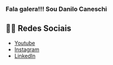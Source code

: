 ### Fala galera!!! Sou Danilo Caneschi 

<div>
  
  ## 👨‍💻 Redes Sociais

* [Youtube](https://www.youtube.com/channel/UCFIHeoKduKPsE2m1oSiK9Mg)
* [Instagram](https://www.instagram.com/danilocaneschi/)
* [LinkedIn](https://www.linkedin.com/in/danilo-caneschi-b7171060/)
</div>
